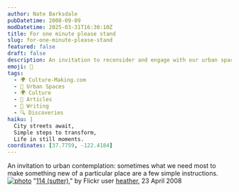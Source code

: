```yaml
---
author: Nate Barksdale
pubDatetime: 2008-09-09
modDatetime: 2025-03-31T16:30:10Z
title: For one minute please stand
slug: for-one-minute-please-stand
featured: false
draft: false
description: An invitation to reconsider and engage with our urban spaces through simple steps for transformation.
emoji: 🌆
tags:
  - 🌍 Culture-Making.com
  - 🌆 Urban Spaces
  - 🌍 Culture
  - 📖 Articles
  - 📝 Writing
  - 🔍 Discoveries
haiku: |
  City streets await,  
  Simple steps to transform,  
  Life in still moments.
coordinates: [37.7759, -122.4184]
---
```


An invitation to urban contemplation: sometimes what we need most to make something new of a particular place are a few simple instructions. [![photo](http://culture-making.com/media/2439476273_c7ed57d261_o.jpg)](http://flickr.com/photos/heather/2439476273/in/photostream/)
"[114 (sutter)](http://flickr.com/photos/heather/2439476273/in/photostream/)," by Flickr user [heather](http://flickr.com/photos/heather/), 23 April 2008
